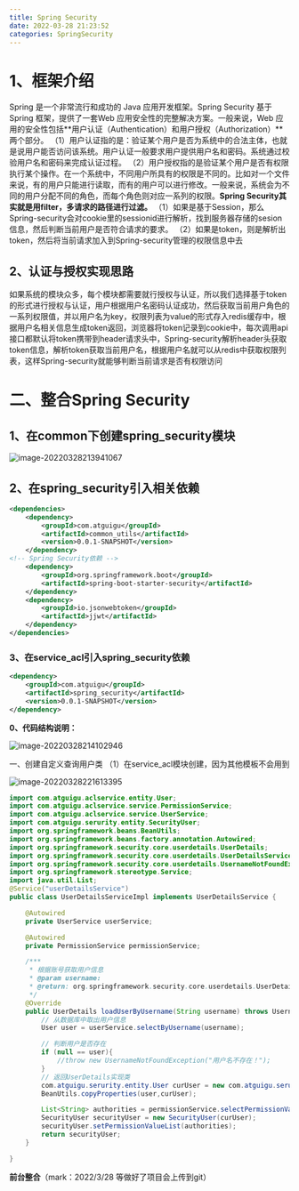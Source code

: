 ```yaml
---
title: Spring Security
date: 2022-03-28 21:23:52
categories: SpringSecurity
---
```


# 1、框架介绍

Spring 是一个非常流行和成功的 Java 应用开发框架。Spring Security 基于 Spring 框架，提供了一套Web 应用安全性的完整解决方案。一般来说，Web 应用的安全性包括**用户认证（Authentication）和用户授权（Authorization）**两个部分。
（1）用户认证指的是：验证某个用户是否为系统中的合法主体，也就是说用户能否访问该系统。用户认证一般要求用户提供用户名和密码。系统通过校验用户名和密码来完成认证过程。
（2）用户授权指的是验证某个用户是否有权限执行某个操作。在一个系统中，不同用户所具有的权限是不同的。比如对一个文件来说，有的用户只能进行读取，而有的用户可以进行修改。一般来说，系统会为不同的用户分配不同的角色，而每个角色则对应一系列的权限。**Spring Security其实就是用filter，多请求的路径进行过滤。**
（1）如果是基于Session，那么Spring-security会对cookie里的sessionid进行解析，找到服务器存储的sesion信息，然后判断当前用户是否符合请求的要求。
（2）如果是token，则是解析出token，然后将当前请求加入到Spring-security管理的权限信息中去

## 2、认证与授权实现思路

如果系统的模块众多，每个模块都需要就行授权与认证，所以我们选择基于token的形式进行授权与认证，用户根据用户名密码认证成功，然后获取当前用户角色的一系列权限值，并以用户名为key，权限列表为value的形式存入redis缓存中，根据用户名相关信息生成token返回，浏览器将token记录到cookie中，每次调用api接口都默认将token携带到header请求头中，Spring-security解析header头获取token信息，解析token获取当前用户名，根据用户名就可以从redis中获取权限列表，这样Spring-security就能够判断当前请求是否有权限访问

# 二、整合Spring Security

## 1、在common下创建spring_security模块

![image-20220328213941067](https://edu-1395430748.oss-cn-beijing.aliyuncs.com/images/imgs/image-20220328213941067.png)

## 2、在spring_security引入相关依赖

```xml
<dependencies>
    <dependency>
        <groupId>com.atguigu</groupId>
        <artifactId>common_utils</artifactId>
        <version>0.0.1-SNAPSHOT</version>
    </dependency>
<!-- Spring Security依赖 -->
    <dependency>
        <groupId>org.springframework.boot</groupId>
        <artifactId>spring-boot-starter-security</artifactId>
    </dependency>
    <dependency>
        <groupId>io.jsonwebtoken</groupId>
        <artifactId>jjwt</artifactId>
    </dependency>
</dependencies>
```

### 3、在service_acl引入spring_security依赖

```xml
<dependency>
    <groupId>com.atguigu</groupId>
    <artifactId>spring_security</artifactId>
    <version>0.0.1-SNAPSHOT</version>
</dependency>
```

**0、代码结构说明：**

![image-20220328214102946](https://edu-1395430748.oss-cn-beijing.aliyuncs.com/images/imgs/image-20220328214102946.png)



一、创建自定义查询用户类
（1）在service_acl模块创建，因为其他模板不会用到

![image-20220328221613395](https://edu-1395430748.oss-cn-beijing.aliyuncs.com/images/imgs/image-20220328221613395.png)

```java
import com.atguigu.aclservice.entity.User;
import com.atguigu.aclservice.service.PermissionService;
import com.atguigu.aclservice.service.UserService;
import com.atguigu.serurity.entity.SecurityUser;
import org.springframework.beans.BeanUtils;
import org.springframework.beans.factory.annotation.Autowired;
import org.springframework.security.core.userdetails.UserDetails;
import org.springframework.security.core.userdetails.UserDetailsService;
import org.springframework.security.core.userdetails.UsernameNotFoundException;
import org.springframework.stereotype.Service;
import java.util.List;
@Service("userDetailsService")
public class UserDetailsServiceImpl implements UserDetailsService {

    @Autowired
    private UserService userService;

    @Autowired
    private PermissionService permissionService;

    /***
     * 根据账号获取用户信息
     * @param username:
     * @return: org.springframework.security.core.userdetails.UserDetails
     */
    @Override
    public UserDetails loadUserByUsername(String username) throws UsernameNotFoundException {
        // 从数据库中取出用户信息
        User user = userService.selectByUsername(username);

        // 判断用户是否存在
        if (null == user){
            //throw new UsernameNotFoundException("用户名不存在！");
        }
        // 返回UserDetails实现类
        com.atguigu.serurity.entity.User curUser = new com.atguigu.serurity.entity.User();
        BeanUtils.copyProperties(user,curUser);

        List<String> authorities = permissionService.selectPermissionValueByUserId(user.getId());
        SecurityUser securityUser = new SecurityUser(curUser);
        securityUser.setPermissionValueList(authorities);
        return securityUser;
    }

}
```



**前台整合**（mark：2022/3/28  等做好了项目会上传到git）

